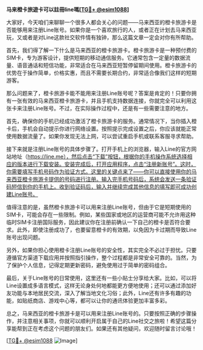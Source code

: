 **马来橙卡旅遊卡可以註冊line嗎[[TG💪+ @esim1088](https://t.me/s/esim1088)]**

大家好，今天咱们来聊聊一个很多人都会关心的问题——马来西亚的橙卡旅游卡是否能够用来注册Line账号。如果你是一个喜欢旅行的人，或者正在计划去马来西亚玩，又或者是对Line这款社交软件情有独钟，那么这篇文章一定会对你有所帮助。

首先，我们得了解一下什么是马来西亚的橙卡旅游卡。橙卡旅游卡是一种预付费的SIM卡，专为游客设计，提供短期的移动通信服务。它通常包含一定量的数据流量、语音通话和短信功能，非常适合在马来西亚短暂停留期间使用。橙卡旅游卡的优势在于操作简单，价格实惠，而且不需要长期合约，非常适合像我们这样的短期游客。

那么问题来了，橙卡旅游卡能不能用来注册Line账号呢？答案是肯定的！只要你拥有一张有效的马来西亚橙卡旅游卡，并且手机支持数据连接，你就完全可以利用这张卡来注册Line账号。不过，在实际操作过程中，还是有一些需要注意的地方。

首先，确保你的手机已经成功激活了橙卡旅游卡的服务。通常情况下，当你插入橙卡后，手机会自动提示你进行网络设置。按照提示完成设置之后，你应该就能正常使用数据流量了。如果你发现无法上网，可以尝试重启手机或联系客服寻求帮助。

接下来就是注册Line账号的具体步骤了。打开手机上的浏览器，输入Line的官方网站地址（https://line.me），然后点击“下载”按钮，根据你的手机操作系统选择相应的版本进行下载安装。安装完成后，打开应用程序，点击“注册新账号”。这时，你需要填写手机号码作为验证方式。这里的关键点来了——你可以直接使用你的马来西亚橙卡旅游卡提供的号码进行注册。输入完手机号码后，系统会发送一条验证码短信到你的手机上。收到验证码后，输入并继续完成其他信息的填写即可成功创建Line账号。

值得注意的是，虽然橙卡旅游卡可以用来注册Line账号，但由于它是短期使用的SIM卡，可能会存在一些限制。例如，某些国家或地区的运营商可能不允许用这种临时SIM卡注册国际服务，因此建议你在注册前确认一下自己的橙卡是否符合要求。此外，即使注册成功了，也要留意橙卡的有效期，以免因为卡过期而导致Line账号出现问题。

另外，如果你担心使用橙卡注册Line账号的安全性，其实完全不必过于担忧。只要遵循官方渠道下载应用并按照指引操作，整个过程都是非常安全可靠的。当然，为了保护个人信息，记得定期更新密码，避免使用过于简单的密码组合。

最后，关于Line账号的日常使用，这里还有一些小贴士分享给大家。比如，可以将Line设置成多语言模式，这样无论身处何地都能更方便地使用；还可以通过添加好友功能与本地居民交流，深入了解当地文化习俗；此外，Line还有许多有趣的功能，如贴纸商店、游戏中心等，都可以让你的通讯体验更加丰富多彩。

总之，马来西亚的橙卡旅游卡是可以用来注册Line账号的。只要按照正确的步骤操作，并注意相关事项，你就可以顺利开启属于自己的Line社交之旅啦！希望这篇分享能帮到正在考虑这个问题的朋友们。如果还有其他疑问，欢迎随时留言讨论哦！

[[TG💪+ @esim1088](https://t.me/s/esim1088) ![Image](https://i.postimg.cc/4NQfJmqS/Snipaste-2025-05-13-00-14-12.png)]